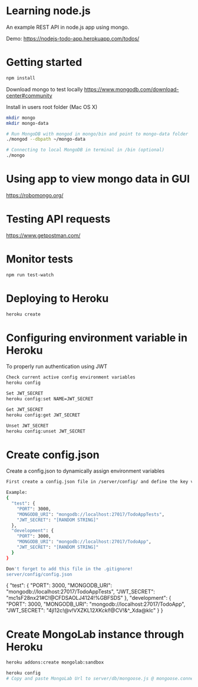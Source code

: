 # Learning node.js
An example REST API in node.js app using mongo.

Demo:
https://nodejs-todo-app.herokuapp.com/todos/

# Getting started
``` bash
npm install
```

Download mongo to test locally
https://www.mongodb.com/download-center#community

Install in users root folder (Mac OS X)
``` bash
mkdir mongo
mkdir mongo-data
```

``` bash
# Run MongoDB with mongod in mongo/bin and point to mongo-data folder
./mongod --dbpath ~/mongo-data

# Connecting to local MongoDB in terminal in /bin (optional)
./mongo
```

# Using app to view mongo data in GUI
https://robomongo.org/

# Testing API requests
https://www.getpostman.com/

# Monitor tests
``` bash
npm run test-watch
```

# Deploying to Heroku
``` bash
heroku create
```

# Configuring environment variable in Heroku
To properly run authentication using JWT

``` bash
Check current active config environment variables
heroku config

Set JWT_SECRET
heroku config:set NAME=JWT_SECRET

Get JWT_SECRET
heroku config:get JWT_SECRET

Unset JWT_SECRET
heroku config:unset JWT_SECRET
```

# Create config.json
Create a config.json to dynamically assign environment variables
``` bash
First create a config.json file in /server/config/ and define the key value pairs below.

Example:
{
  "test": {
    "PORT": 3000,
    "MONGODB_URI": "mongodb://localhost:27017/TodoAppTests",
    "JWT_SECRET": "[RANDOM STRING]"
  },
  "development": {
    "PORT": 3000,
    "MONGODB_URI": "mongodb://localhost:27017/TodoApp",
    "JWT_SECRET": "[RANDOM STRING]"
  }
}

Don't forget to add this file in the .gitignore!
server/config/config.json
```

{
  "test": {
    "PORT": 3000,
    "MONGODB_URI": "mongodb://localhost:27017/TodoAppTests",
    "JWT_SECRET": "mc1sF28nx21#C!@CFDSAOLJ$4124!$%GBFSDS"
  },
  "development": {
    "PORT": 3000,
    "MONGODB_URI": "mongodb://localhost:27017/TodoApp",
    "JWT_SECRET": "4jl12c!@v!VXZKL$12XKckl!@$CV!&^_Xda@klc"
  }
}

# Create MongoLab instance through Heroku
``` bash
heroku addons:create mongolab:sandbox

heroku config
# Copy and paste MongoLab Url to server/db/mongoose.js @ mongoose.connect()
```